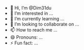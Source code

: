 - 👋 Hi, I’m @Dim31du
- 👀 I’m interested in ...
- 🌱 I’m currently learning ...
- 💞️ I’m looking to collaborate on ...
- 📫 How to reach me ...
- 😄 Pronouns: ...
- ⚡ Fun fact: ...

<!---
Dim31du/Dim31du is a ✨ special ✨ repository because its `README.md` (this file) appears on your GitHub profile.
You can click the Preview link to take a look at your changes.
--->

